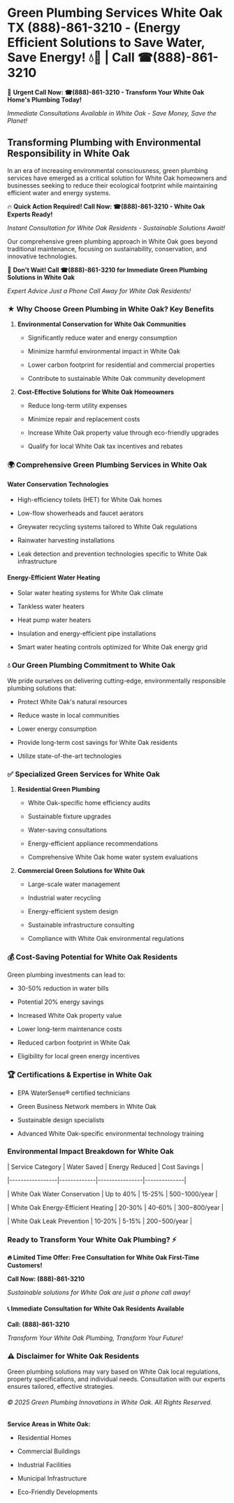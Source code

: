 # Green Plumbing Services White Oak TX (888)-861-3210 - (Energy Efficient Solutions to Save Water, Save Energy! 💧🌿 | Call ☎(888)-861-3210

🚨 **Urgent Call Now: ☎(888)-861-3210 - Transform Your White Oak Home's Plumbing Today!**
*Immediate Consultations Available in White Oak - Save Money, Save the Planet!*

## Transforming Plumbing with Environmental Responsibility in White Oak

In an era of increasing environmental consciousness, green plumbing services have emerged as a critical solution for White Oak homeowners and businesses seeking to reduce their ecological footprint while maintaining efficient water and energy systems. 

🔥 **Quick Action Required! Call Now: ☎(888)-861-3210 - White Oak Experts Ready!**
*Instant Consultation for White Oak Residents - Sustainable Solutions Await!*

Our comprehensive green plumbing approach in White Oak goes beyond traditional maintenance, focusing on sustainability, conservation, and innovative technologies.

🚨 **Don't Wait! Call ☎(888)-861-3210 for Immediate Green Plumbing Solutions in White Oak**
*Expert Advice Just a Phone Call Away for White Oak Residents!*

### ★ Why Choose Green Plumbing in White Oak? Key Benefits

1. **Environmental Conservation for White Oak Communities** 
   - Significantly reduce water and energy consumption
   - Minimize harmful environmental impact in White Oak
   - Lower carbon footprint for residential and commercial properties
   - Contribute to sustainable White Oak community development

2. **Cost-Effective Solutions for White Oak Homeowners** 
   - Reduce long-term utility expenses
   - Minimize repair and replacement costs
   - Increase White Oak property value through eco-friendly upgrades
   - Qualify for local White Oak tax incentives and rebates

### 🌍 Comprehensive Green Plumbing Services in White Oak

#### Water Conservation Technologies
- High-efficiency toilets (HET) for White Oak homes
- Low-flow showerheads and faucet aerators
- Greywater recycling systems tailored to White Oak regulations
- Rainwater harvesting installations
- Leak detection and prevention technologies specific to White Oak infrastructure

#### Energy-Efficient Water Heating
- Solar water heating systems for White Oak climate
- Tankless water heaters
- Heat pump water heaters
- Insulation and energy-efficient pipe installations
- Smart water heating controls optimized for White Oak energy grid

### 💧 Our Green Plumbing Commitment to White Oak

We pride ourselves on delivering cutting-edge, environmentally responsible plumbing solutions that:
- Protect White Oak's natural resources
- Reduce waste in local communities
- Lower energy consumption
- Provide long-term cost savings for White Oak residents
- Utilize state-of-the-art technologies

### ✅ Specialized Green Services for White Oak

1. **Residential Green Plumbing**
   - White Oak-specific home efficiency audits
   - Sustainable fixture upgrades
   - Water-saving consultations
   - Energy-efficient appliance recommendations
   - Comprehensive White Oak home water system evaluations

2. **Commercial Green Solutions for White Oak**
   - Large-scale water management
   - Industrial water recycling
   - Energy-efficient system design
   - Sustainable infrastructure consulting
   - Compliance with White Oak environmental regulations

### 💰 Cost-Saving Potential for White Oak Residents

Green plumbing investments can lead to:
- 30-50% reduction in water bills
- Potential 20% energy savings
- Increased White Oak property value
- Lower long-term maintenance costs
- Reduced carbon footprint in White Oak
- Eligibility for local green energy incentives

### 🏆 Certifications & Expertise in White Oak

- EPA WaterSense® certified technicians
- Green Business Network members in White Oak
- Sustainable design specialists
- Advanced White Oak-specific environmental technology training

### Environmental Impact Breakdown for White Oak

| Service Category | Water Saved | Energy Reduced | Cost Savings |
|-----------------|-------------|----------------|--------------|
| White Oak Water Conservation | Up to 40% | 15-25% | $500-$1000/year |
| White Oak Energy-Efficient Heating | 20-30% | 40-60% | $300-$800/year |
| White Oak Leak Prevention | 10-20% | 5-15% | $200-$500/year |

### Ready to Transform Your White Oak Plumbing? ⚡

**🔥 Limited Time Offer: Free Consultation for White Oak First-Time Customers!**

**Call Now: (888)-861-3210**
*Sustainable solutions for White Oak are just a phone call away!*

#### 📞 Immediate Consultation for White Oak Residents Available

**Call: (888)-861-3210**
*Transform Your White Oak Plumbing, Transform Your Future!*

### ⚠️ Disclaimer for White Oak Residents

Green plumbing solutions may vary based on White Oak local regulations, property specifications, and individual needs. Consultation with our experts ensures tailored, effective strategies.

###### © 2025 Green Plumbing Innovations in White Oak. All Rights Reserved.

**Service Areas in White Oak:** 
- Residential Homes
- Commercial Buildings
- Industrial Facilities
- Municipal Infrastructure
- Eco-Friendly Developments